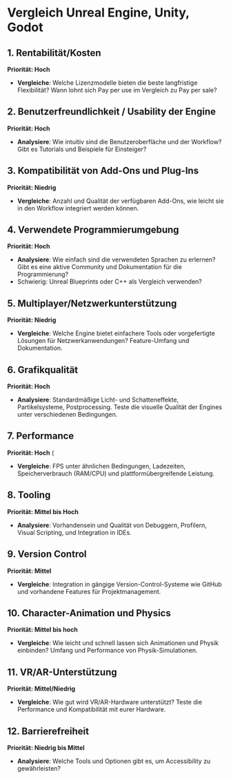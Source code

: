 
# Vergleich Unreal Engine, Unity, Godot

## 1. Rentabilität/Kosten
**Priorität: Hoch** 

- **Vergleiche**: Welche Lizenzmodelle bieten die beste langfristige Flexibilität? Wann lohnt sich Pay per use im Vergleich zu Pay per sale?

## 2. Benutzerfreundlichkeit / Usability der Engine
**Priorität: Hoch** 

- **Analysiere**: Wie intuitiv sind die Benutzeroberfläche und der Workflow? Gibt es Tutorials und Beispiele für Einsteiger?

## 3. Kompatibilität von Add-Ons und Plug-Ins
**Priorität: Niedrig** 

- **Vergleiche**: Anzahl und Qualität der verfügbaren Add-Ons, wie leicht sie in den Workflow integriert werden können.

## 4. Verwendete Programmierumgebung
**Priorität: Hoch** 

- **Analysiere**: Wie einfach sind die verwendeten Sprachen zu erlernen? Gibt es eine aktive Community und Dokumentation für die Programmierung?
- Schwierig: Unreal Blueprints oder C++ als Vergleich verwenden?

## 5. Multiplayer/Netzwerkunterstützung
**Priorität: Niedrig**

- **Vergleiche**: Welche Engine bietet einfachere Tools oder vorgefertigte Lösungen für Netzwerkanwendungen? Feature-Umfang und Dokumentation.

## 6. Grafikqualität
**Priorität: Hoch** 

- **Analysiere**: Standardmäßige Licht- und Schatteneffekte, Partikelsysteme, Postprocessing. Teste die visuelle Qualität der Engines unter verschiedenen Bedingungen.

## 7. Performance
**Priorität: Hoch** (

- **Vergleiche**: FPS unter ähnlichen Bedingungen, Ladezeiten, Speicherverbrauch (RAM/CPU) und plattformübergreifende Leistung.

## 8. Tooling
**Priorität: Mittel bis Hoch** 

- **Analysiere**: Vorhandensein und Qualität von Debuggern, Profilern, Visual Scripting, und Integration in IDEs.

## 9. Version Control
**Priorität: Mittel** 

- **Vergleiche**: Integration in gängige Version-Control-Systeme wie GitHub und vorhandene Features für Projektmanagement.

## 10. Character-Animation und Physics
**Priorität: Mittel bis hoch**

- **Vergleiche**: Wie leicht und schnell lassen sich Animationen und Physik einbinden? Umfang und Performance von Physik-Simulationen.

## 11. VR/AR-Unterstützung
**Priorität: Mittel/Niedrig** 

- **Vergleiche**: Wie gut wird VR/AR-Hardware unterstützt? Teste die Performance und Kompatibilität mit eurer Hardware.

## 12. Barrierefreiheit
**Priorität: Niedrig bis Mittel** 

- **Analysiere**: Welche Tools und Optionen gibt es, um Accessibility zu gewährleisten?
